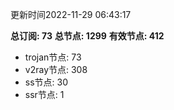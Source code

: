 更新时间2022-11-29 06:43:17

**总订阅: 73**
**总节点: 1299**
**有效节点: 412**
- trojan节点: 73
- v2ray节点: 308
- ss节点: 30
- ssr节点: 1
